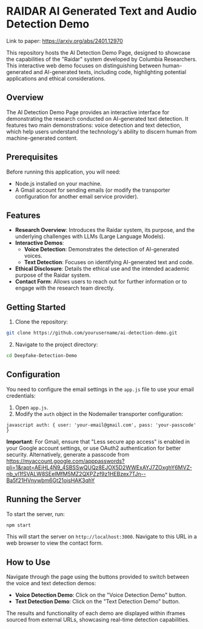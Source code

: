 
# RAIDAR AI Generated Text and Audio Detection Demo

Link to paper: https://arxiv.org/abs/2401.12970

This repository hosts the AI Detection Demo Page, designed to showcase the capabilities of the "Raidar" system developed by Columbia Researchers. This interactive web demo focuses on distinguishing between human-generated and AI-generated texts, including code, highlighting potential applications and ethical considerations.

## Overview

The AI Detection Demo Page provides an interactive interface for demonstrating the research conducted on AI-generated text detection. It features two main demonstrations: voice detection and text detection, which help users understand the technology's ability to discern human from machine-generated content.

## Prerequisites
Before running this application, you will need:

- Node.js installed on your machine.
- A Gmail account for sending emails (or modify the transporter configuration for another email service provider).


## Features

- **Research Overview**: Introduces the Raidar system, its purpose, and the underlying challenges with LLMs (Large Language Models).
- **Interactive Demos**:
  - **Voice Detection**: Demonstrates the detection of AI-generated voices.
  - **Text Detection**: Focuses on identifying AI-generated text and code.
- **Ethical Disclosure**: Details the ethical use and the intended academic purpose of the Raidar system.
- **Contact Form**: Allows users to reach out for further information or to engage with the research team directly.

## Getting Started

1. Clone the repository:
```bash
git clone https://github.com/yourusername/ai-detection-demo.git
```

2. Navigate to the project directory:
```bash
cd Deepfake-Detection-Demo
```

## Configuration

You need to configure the email settings in the `app.js` file to use your email credentials:

1. Open `app.js`.
2. Modify the `auth` object in the Nodemailer transporter configuration:

`javascript
auth: {
user: 'your-email@gmail.com',
pass: 'your-passcode'
}`


**Important**: For Gmail, ensure that "Less secure app access" is enabled in your Google account settings, or use OAuth2 authentication for better security.
Alternatively, generate a passcode from https://myaccount.google.com/apppasswords?pli=1&rapt=AEjHL4N9_4SBSSwQUQz8EJOX5D2WWExAYJ7ZOxghY6MVZ-nb_vl1fSVALW8SEeIMfM5MZ2QXPZzf9z1HEBzex7TJn--Ba5f21HVnywbm6Gt21oisHAK3qhY

## Running the Server

To start the server, run:
```bash
npm start
```
This will start the server on `http://localhost:3000`. Navigate to this URL in a web browser to view the contact form.

## How to Use

Navigate through the page using the buttons provided to switch between the voice and text detection demos:

- **Voice Detection Demo**: Click on the "Voice Detection Demo" button.
- **Text Detection Demo**: Click on the "Text Detection Demo" button.

The results and functionality of each demo are displayed within iframes sourced from external URLs, showcasing real-time detection capabilities.





